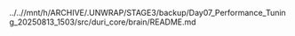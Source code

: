 ../..//mnt/h/ARCHIVE/.UNWRAP/STAGE3/backup/Day07_Performance_Tuning_20250813_1503/src/duri_core/brain/README.md
